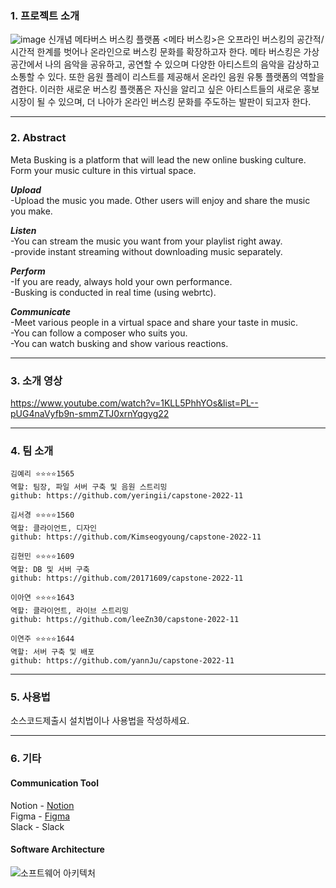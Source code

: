 ### 1. 프로젝트 소개
![image](https://github.com/kookmin-sw/capstone-2022-11/blob/master/unity/Assets/Resources/Image/logo.png)
신개념 메타버스 버스킹 플랫폼 <메타 버스킹>은 오프라인 버스킹의 공간적/시간적 한계를 벗어나 온라인으로 버스킹 문화를 확장하고자 한다.
메타 버스킹은 가상공간에서 나의 음악을 공유하고, 공연할 수 있으며 다양한 아티스트의 음악을 감상하고 소통할 수 있다. 또한 음원 플레이 리스트를 제공해서 온라인 음원 유통 플랫폼의 역할을 겸한다.
이러한 새로운 버스킹 플랫폼은 자신을 알리고 싶은 아티스트들의 새로운 홍보 시장이 될 수 있으며, 더 나아가 온라인 버스킹 문화를 주도하는 발판이 되고자 한다.

---------------------------------------------------------------------------------------------------------------

### 2. Abstract
Meta Busking is a platform that will lead the new online busking culture. Form your music culture in this virtual space.

***Upload***<br>
  -Upload the music you made. Other users will enjoy and share the music you make.<br>

***Listen***<br>
  -You can stream the music you want from your playlist right away.<br>
  -provide instant streaming without downloading music separately.<br>

***Perform***<br>
  -If you are ready, always hold your own performance.<br>
  -Busking is conducted in real time (using webrtc).<br>

***Communicate***<br>
  -Meet various people in a virtual space and share your taste in music.<br>
  -You can follow a composer who suits you.<br>
  -You can watch busking and show various reactions.<br>
  
---------------------------------------------------------------------------------------------------------------

### 3. 소개 영상

https://www.youtube.com/watch?v=1KLL5PhhYOs&list=PL--pUG4naVyfb9n-smmZTJ0xrnYqgyg22


---------------------------------------------------------------------------------------------------------------

### 4. 팀 소개
```
김예리 ⭐⭐⭐⭐1565
역할: 팀장, 파일 서버 구축 및 음원 스트리밍
github: https://github.com/yeringii/capstone-2022-11
```
```
김서경 ⭐⭐⭐⭐1560
역할: 클라이언트, 디자인
github: https://github.com/Kimseogyoung/capstone-2022-11
```
```
김현민 ⭐⭐⭐⭐1609
역할: DB 및 서버 구축
github: https://github.com/20171609/capstone-2022-11
```
```
이아연 ⭐⭐⭐⭐1643
역할: 클라이언트, 라이브 스트리밍
github: https://github.com/leeZn30/capstone-2022-11
```
```
이연주 ⭐⭐⭐⭐1644
역할: 서버 구축 및 배포
github: https://github.com/yannJu/capstone-2022-11
```

---------------------------------------------------------------------------------------------------------------

### 5. 사용법

소스코드제출시 설치법이나 사용법을 작성하세요.

---------------------------------------------------------------------------------------------------------------

### 6. 기타

#### Communication Tool
 Notion - [Notion](https://holly-punishment-32b.notion.site/2022-23b3832ba4234a7385d3fb7682a90bb1)<br>
 Figma - [Figma](https://www.figma.com/file/0LDKCL7QrKHWbvc2wObYl7/%ED%8E%98%EC%9D%B4%EC%A7%80%EB%B3%84-%EC%99%80%EC%9D%B4%EC%96%B4%ED%94%84%EB%A0%88%EC%9E%84(2%EC%B0%A8)?node-id=0%3A1)<br>
 Slack - Slack
 
 
#### Software Architecture
![소프트웨어 아키텍처](https://user-images.githubusercontent.com/55120146/162163938-247107b2-5950-474f-87b5-ff95324ac976.png)
